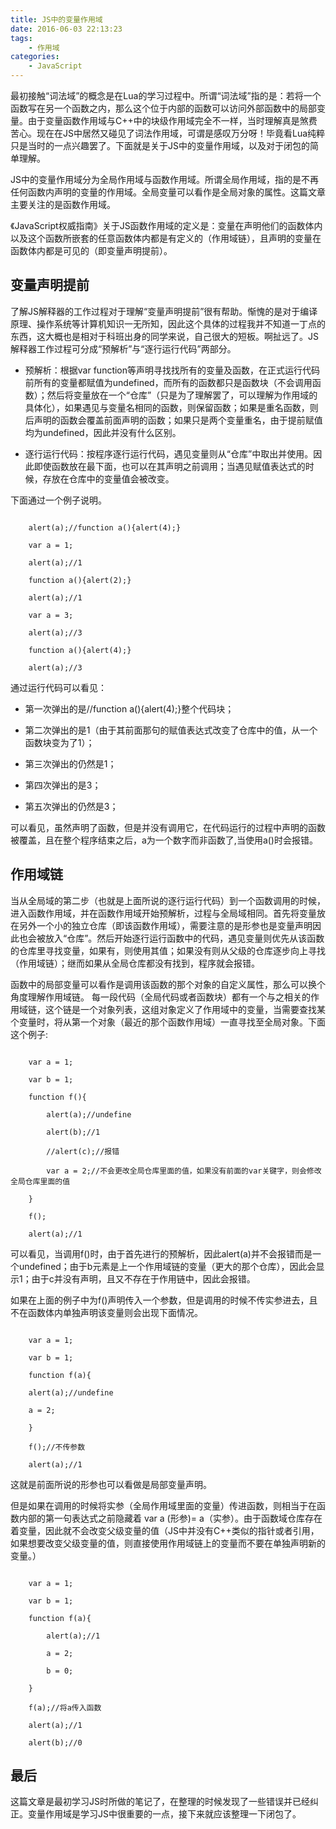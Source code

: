 ```yaml
---
title: JS中的变量作用域
date: 2016-06-03 22:13:23
tags:
	- 作用域
categories:
	- JavaScript
---
```


最初接触“词法域”的概念是在Lua的学习过程中。所谓“词法域”指的是：若将一个函数写在另一个函数之内，那么这个位于内部的函数可以访问外部函数中的局部变量。由于变量函数作用域与C++中的块级作用域完全不一样，当时理解真是煞费苦心。现在在JS中居然又碰见了词法作用域，可谓是感叹万分呀！毕竟看Lua纯粹只是当时的一点兴趣罢了。下面就是关于JS中的变量作用域，以及对于闭包的简单理解。

<!--more-->

JS中的变量作用域分为全局作用域与函数作用域。所谓全局作用域，指的是不再任何函数内声明的变量的作用域。全局变量可以看作是全局对象的属性。这篇文章主要关注的是函数作用域。

《JavaScript权威指南》关于JS函数作用域的定义是：变量在声明他们的函数体内以及这个函数所嵌套的任意函数体内都是有定义的（作用域链），且声明的变量在函数体内都是可见的（即变量声明提前）。

## 变量声明提前

了解JS解释器的工作过程对于理解“变量声明提前”很有帮助。惭愧的是对于编译原理、操作系统等计算机知识一无所知，因此这个具体的过程我并不知道一丁点的东西，这大概也是相对于科班出身的同学来说，自己很大的短板。啊扯远了。JS解释器工作过程可分成“预解析”与“逐行运行代码”两部分。

* 预解析：根据var function等声明寻找找所有的变量及函数，在正式运行代码前所有的变量都赋值为undefined，而所有的函数都只是函数块（不会调用函数）；然后将变量放在一个“仓库”（只是为了理解罢了，可以理解为作用域的具体化），如果遇见与变量名相同的函数，则保留函数；如果是重名函数，则后声明的函数会覆盖前面声明的函数；如果只是两个变量重名，由于提前赋值均为undefined，因此并没有什么区别。

* 逐行运行代码：按程序逐行运行代码，遇见变量则从“仓库”中取出并使用。因此即使函数放在最下面，也可以在其声明之前调用；当遇见赋值表达式的时候，存放在仓库中的变量值会被改变。

下面通过一个例子说明。

```

    alert(a);//function a(){alert(4);}

    var a = 1;

    alert(a);//1

    function a(){alert(2);}

    alert(a);//1

    var a = 3;

    alert(a);//3

    function a(){alert(4);}

    alert(a);//3

```

通过运行代码可以看见：

* 第一次弹出的是//function a(){alert(4);}整个代码块；

* 第二次弹出的是1（由于其前面那句的赋值表达式改变了仓库中的值，从一个函数块变为了1）；

* 第三次弹出的仍然是1；

* 第四次弹出的是3；

* 第五次弹出的仍然是3；

可以看见，虽然声明了函数，但是并没有调用它，在代码运行的过程中声明的函数被覆盖，且在整个程序结束之后，a为一个数字而非函数了,当使用a()时会报错。

## 作用域链

当从全局域的第二步（也就是上面所说的逐行运行代码）到一个函数调用的时候，进入函数作用域，并在函数作用域开始预解析，过程与全局域相同。首先将变量放在另外一个小的独立仓库（即该函数作用域），需要注意的是形参也是变量声明因此也会被放入“仓库”。然后开始逐行运行函数中的代码，遇见变量则优先从该函数的仓库里寻找变量，如果有，则使用其值；如果没有则从父级的仓库逐步向上寻找（作用域链）；继而如果从全局仓库都没有找到，程序就会报错。

函数中的局部变量可以看作是调用该函数的那个对象的自定义属性，那么可以换个角度理解作用域链。 每一段代码（全局代码或者函数块）都有一个与之相关的作用域链，这个链是一个对象列表，这组对象定义了作用域中的变量，当需要查找某个变量时，将从第一个对象（最近的那个函数作用域）一直寻找至全局对象。下面这个例子:

```

    var a = 1;

    var b = 1;

    function f(){

        alert(a);//undefine

        alert(b);//1

        //alert(c);//报错

        var a = 2;//不会更改全局仓库里面的值，如果没有前面的var关键字，则会修改全局仓库里面的值

    }

    f();

    alert(a);//1

```

可以看见，当调用f()时，由于首先进行的预解析，因此alert(a)并不会报错而是一个undefined；由于b元素是上一个作用域链的变量（更大的那个仓库），因此会显示1；由于c并没有声明，且又不存在于作用链中，因此会报错。

如果在上面的例子中为f()声明传入一个参数，但是调用的时候不传实参进去，且不在函数体内单独声明该变量则会出现下面情况。

```

    var a = 1;

    var b = 1;

    function f(a){

    alert(a);//undefine

    a = 2;

    }

    f();//不传参数

    alert(a);//1

```

这就是前面所说的形参也可以看做是局部变量声明。

但是如果在调用的时候将实参（全局作用域里面的变量）传进函数，则相当于在函数内部的第一句表达式之前隐藏着 var a (形参)= a（实参）。由于函数域仓库存在着变量，因此就不会改变父级变量的值（JS中并没有C++类似的指针或者引用，如果想要改变父级变量的值，则直接使用作用域链上的变量而不要在单独声明新的变量。）

```

    var a = 1;

    var b = 1;

    function f(a){

        alert(a);//1

        a = 2;

        b = 0;

    }

    f(a);//将a传入函数

    alert(a);//1

    alert(b);//0

```

## 最后

这篇文章是最初学习JS时所做的笔记了，在整理的时候发现了一些错误并已经纠正。变量作用域是学习JS中很重要的一点，接下来就应该整理一下闭包了。